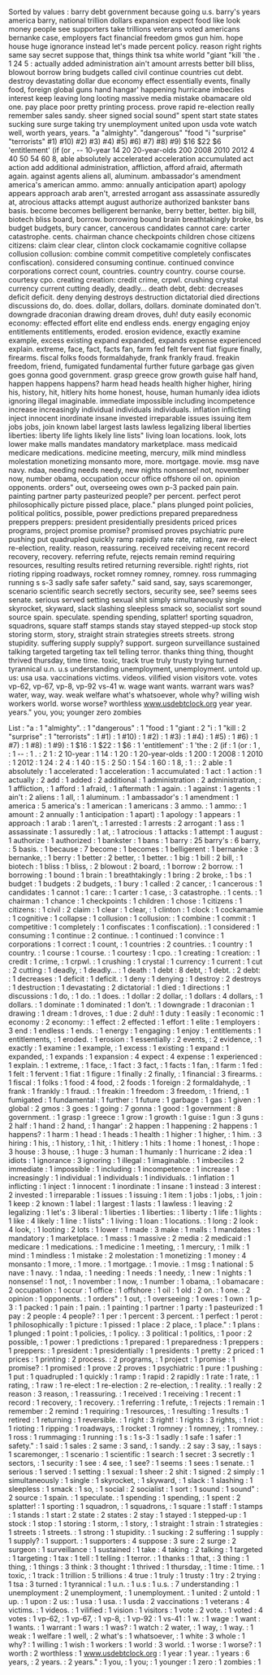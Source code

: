 Sorted by values :
barry debt government because going u.s. barry's years america barry, national trillion dollars expansion expect food like look money people see supporters take trillions veterans voted americans bernanke case, employers fact financial freedom gmos gun him. hope house huge ignorance instead let's made percent policy. reason right rights same say secret suppose that, things think tsa white world "giant "kill 'the . 1 24 5 : actually added administration ain't amount arrests better bill bliss, blowout borrow bring budgets called civil continue countries cut debt. destroy devastating dollar due economy effect essentially events, finally food, foreign global guns hand hangar' happening hurricane imbeciles interest keep leaving long looting massive media mistake obamacare old one. pay place poor pretty printing process. prove rapid re-election really remember sales sandy. sheer signed social sound" spent start state states sucking sure surge taking try unemployment united upon usda vote watch well, worth years, years. "a "almighty". "dangerous" "food "i "surprise" "terrorists" #1) #10) #2) #3) #4) #5) #6) #7) #8) #9) $16 $22 $6 'entitlement' (if (or , -- 10-year 14 20 20-year-olds 200 2008 2010 2012 4 40 50 54 60 8, able absolutely accelerated acceleration accumulated act action add additional administration, affliction, afford afraid, aftermath again. against agents aliens all, aluminum. ambassador's amendment america's american ammo. ammo: annually anticipation apart) apology appears approach arab aren't, arrested arrogant ass assassinate assuredly at, atrocious attacks attempt august authorize authorized bankster bans basis. become becomes belligerent bernanke, berry better, better. big bill, biotech bliss board, borrow. borrowing bound brain breathtakingly broke, bs budget budgets, bury cancer, cancerous candidates cannot care: carter catastrophe. cents. chairman chance checkpoints children chose citizens citizens: claim clear clear, clinton clock cockamamie cognitive collapse collusion collusion: combine commit competitive completely confiscates confiscation). considered consuming continue. continued convince corporations correct count, countries. country country. course course. courtesy cpo. creating creation: credit crime, crpwl. crushing crystal currency current cutting deadly, deadly... death debt, debt: decreases deficit deficit. deny denying destroys destruction dictatorial died directions discussions do, do. does. dollar, dollars, dollars. dominate dominated don't. downgrade draconian drawing dream droves, duh! duty easily economic economy: effected effort elite end endless ends. energy engaging enjoy entitlements entitlements, eroded. erosion evidence, exactly examine example, excess existing expand expanded, expands expense experienced explain. extreme, face, fact, facts fan, farm fed felt fervent fiat figure finally, firearms. fiscal folks foods formaldahyde, frank frankly fraud. freakin freedom, friend, fumigated fundamental further future garbage gas given goes gonna good government. grasp greece grow growth guise half hand, happen happens happens? harm head heads health higher higher, hiring his, history, hit, hitlery hits home honest, house, human humanly idea idiots ignoring illegal imaginable. immediate impossible including incompetence increase increasingly individual individuals individuals. inflation inflicting inject innocent inordinate insane invested irreparable issues issuing item jobs jobs, join known label largest lasts lawless legalizing liberal liberties liberties: liberty life lights likely line lists" living loan locations. look, lots lower make malls mandates mandatory marketplace. mass medicaid medicare medications. medicine meeting, mercury, milk mind mindless molestation monetizing monsanto more, more. mortgage. movie. msg nave navy. ndaa, needing needs needy, new nights nonsense! not, november now, number obama, occupation occur office offshore oil on. opinion opponents. orders" out, overseeing owes own p-3 packed pain pain. painting partner party pasteurized people? per percent. perfect perot philosophically picture pissed place, place." plans plunged point policies, political politics, possible, power predictions prepared preparedness preppers preppers: president presidentially presidents priced prices programs, project promise promise? promised proves psychiatric pure pushing put quadrupled quickly ramp rapidly rate rate, rating, raw re-elect re-election, reality. reason, reassuring. received receiving recent record recovery, recovery. referring refute, rejects remain remind requiring resources, resulting results retired returning reversible. right! rights, riot rioting ripping roadways, rocket romney romney, romney. ross rummaging running s s-3 sadly safe safer safety." said sand, say, says scaremonger, scenario scientific search secretly sectors, security see, see? seems sees senate. serious served setting sexual shit simply simultaneously single skyrocket, skyward, slack slashing sleepless smack so, socialist sort sound source spain. speculate. spending spending, splatter! sporting squadron, squadrons, square staff stamps stands stay stayed stepped-up stock stop storing storm, story, straight strain strategies streets streets. strong stupidity. suffering supply supply? support. surgeon surveillance sustained talking targeted targeting tax tell telling terror. thanks thing thing, thought thrived thursday, time time. toxic, track true truly trusty trying turned tyrannical u.n. u.s understanding unemployment, unemployment. untold up. us: usa usa. vaccinations victims. videos. vilified vision visitors vote. votes vp-62, vp-67, vp-8, vp-92 vs-41 w. wage want wants. warrant wars was? water, way, way. weak welfare what's whatsoever, whole why? willing wish workers world. worse worse? worthless www.usdebtclock.org year year. years." you, you; younger zero zombies 

List :
"a : 1
"almighty". : 1
"dangerous" : 1
"food : 1
"giant : 2
"i : 1
"kill : 2
"surprise" : 1
"terrorists" : 1
#1) : 1
#10) : 1
#2) : 1
#3) : 1
#4) : 1
#5) : 1
#6) : 1
#7) : 1
#8) : 1
#9) : 1
$16 : 1
$22 : 1
$6 : 1
'entitlement' : 1
'the : 2
(if : 1
(or : 1
, : 1
-- : 1
. : 2
1 : 2
10-year : 1
14 : 1
20 : 1
20-year-olds : 1
200 : 1
2008 : 1
2010 : 1
2012 : 1
24 : 2
4 : 1
40 : 1
5 : 2
50 : 1
54 : 1
60 : 1
8, : 1
: : 2
able : 1
absolutely : 1
accelerated : 1
acceleration : 1
accumulated : 1
act : 1
action : 1
actually : 2
add : 1
added : 2
additional : 1
administration : 2
administration, : 1
affliction, : 1
afford : 1
afraid, : 1
aftermath : 1
again. : 1
against : 1
agents : 1
ain't : 2
aliens : 1
all, : 1
aluminum. : 1
ambassador's : 1
amendment : 1
america : 5
america's : 1
american : 1
americans : 3
ammo. : 1
ammo: : 1
amount : 2
annually : 1
anticipation : 1
apart) : 1
apology : 1
appears : 1
approach : 1
arab : 1
aren't, : 1
arrested : 1
arrests : 2
arrogant : 1
ass : 1
assassinate : 1
assuredly : 1
at, : 1
atrocious : 1
attacks : 1
attempt : 1
august : 1
authorize : 1
authorized : 1
bankster : 1
bans : 1
barry : 25
barry's : 6
barry, : 5
basis. : 1
because : 7
become : 1
becomes : 1
belligerent : 1
bernanke : 3
bernanke, : 1
berry : 1
better : 2
better, : 1
better. : 1
big : 1
bill : 2
bill, : 1
biotech : 1
bliss : 1
bliss, : 2
blowout : 2
board, : 1
borrow : 2
borrow. : 1
borrowing : 1
bound : 1
brain : 1
breathtakingly : 1
bring : 2
broke, : 1
bs : 1
budget : 1
budgets : 2
budgets, : 1
bury : 1
called : 2
cancer, : 1
cancerous : 1
candidates : 1
cannot : 1
care: : 1
carter : 1
case, : 3
catastrophe. : 1
cents. : 1
chairman : 1
chance : 1
checkpoints : 1
children : 1
chose : 1
citizens : 1
citizens: : 1
civil : 2
claim : 1
clear : 1
clear, : 1
clinton : 1
clock : 1
cockamamie : 1
cognitive : 1
collapse : 1
collusion : 1
collusion: : 1
combine : 1
commit : 1
competitive : 1
completely : 1
confiscates : 1
confiscation). : 1
considered : 1
consuming : 1
continue : 2
continue. : 1
continued : 1
convince : 1
corporations : 1
correct : 1
count, : 1
countries : 2
countries. : 1
country : 1
country. : 1
course : 1
course. : 1
courtesy : 1
cpo. : 1
creating : 1
creation: : 1
credit : 1
crime, : 1
crpwl. : 1
crushing : 1
crystal : 1
currency : 1
current : 1
cut : 2
cutting : 1
deadly, : 1
deadly... : 1
death : 1
debt : 8
debt, : 1
debt. : 2
debt: : 1
decreases : 1
deficit : 1
deficit. : 1
deny : 1
denying : 1
destroy : 2
destroys : 1
destruction : 1
devastating : 2
dictatorial : 1
died : 1
directions : 1
discussions : 1
do, : 1
do. : 1
does. : 1
dollar : 2
dollar, : 1
dollars : 4
dollars, : 1
dollars. : 1
dominate : 1
dominated : 1
don't. : 1
downgrade : 1
draconian : 1
drawing : 1
dream : 1
droves, : 1
due : 2
duh! : 1
duty : 1
easily : 1
economic : 1
economy : 2
economy: : 1
effect : 2
effected : 1
effort : 1
elite : 1
employers : 3
end : 1
endless : 1
ends. : 1
energy : 1
engaging : 1
enjoy : 1
entitlements : 1
entitlements, : 1
eroded. : 1
erosion : 1
essentially : 2
events, : 2
evidence, : 1
exactly : 1
examine : 1
example, : 1
excess : 1
existing : 1
expand : 1
expanded, : 1
expands : 1
expansion : 4
expect : 4
expense : 1
experienced : 1
explain. : 1
extreme, : 1
face, : 1
fact : 3
fact, : 1
facts : 1
fan, : 1
farm : 1
fed : 1
felt : 1
fervent : 1
fiat : 1
figure : 1
finally : 2
finally, : 1
financial : 3
firearms. : 1
fiscal : 1
folks : 1
food : 4
food, : 2
foods : 1
foreign : 2
formaldahyde, : 1
frank : 1
frankly : 1
fraud. : 1
freakin : 1
freedom : 3
freedom, : 1
friend, : 1
fumigated : 1
fundamental : 1
further : 1
future : 1
garbage : 1
gas : 1
given : 1
global : 2
gmos : 3
goes : 1
going : 7
gonna : 1
good : 1
government : 8
government. : 1
grasp : 1
greece : 1
grow : 1
growth : 1
guise : 1
gun : 3
guns : 2
half : 1
hand : 2
hand, : 1
hangar' : 2
happen : 1
happening : 2
happens : 1
happens? : 1
harm : 1
head : 1
heads : 1
health : 1
higher : 1
higher, : 1
him. : 3
hiring : 1
his, : 1
history, : 1
hit, : 1
hitlery : 1
hits : 1
home : 1
honest, : 1
hope : 3
house : 3
house, : 1
huge : 3
human : 1
humanly : 1
hurricane : 2
idea : 1
idiots : 1
ignorance : 3
ignoring : 1
illegal : 1
imaginable. : 1
imbeciles : 2
immediate : 1
impossible : 1
including : 1
incompetence : 1
increase : 1
increasingly : 1
individual : 1
individuals : 1
individuals. : 1
inflation : 1
inflicting : 1
inject : 1
innocent : 1
inordinate : 1
insane : 1
instead : 3
interest : 2
invested : 1
irreparable : 1
issues : 1
issuing : 1
item : 1
jobs : 1
jobs, : 1
join : 1
keep : 2
known : 1
label : 1
largest : 1
lasts : 1
lawless : 1
leaving : 2
legalizing : 1
let's : 3
liberal : 1
liberties : 1
liberties: : 1
liberty : 1
life : 1
lights : 1
like : 4
likely : 1
line : 1
lists" : 1
living : 1
loan : 1
locations. : 1
long : 2
look : 4
look, : 1
looting : 2
lots : 1
lower : 1
made : 3
make : 1
malls : 1
mandates : 1
mandatory : 1
marketplace. : 1
mass : 1
massive : 2
media : 2
medicaid : 1
medicare : 1
medications. : 1
medicine : 1
meeting, : 1
mercury, : 1
milk : 1
mind : 1
mindless : 1
mistake : 2
molestation : 1
monetizing : 1
money : 4
monsanto : 1
more, : 1
more. : 1
mortgage. : 1
movie. : 1
msg : 1
national : 5
nave : 1
navy. : 1
ndaa, : 1
needing : 1
needs : 1
needy, : 1
new : 1
nights : 1
nonsense! : 1
not, : 1
november : 1
now, : 1
number : 1
obama, : 1
obamacare : 2
occupation : 1
occur : 1
office : 1
offshore : 1
oil : 1
old : 2
on. : 1
one. : 2
opinion : 1
opponents. : 1
orders" : 1
out, : 1
overseeing : 1
owes : 1
own : 1
p-3 : 1
packed : 1
pain : 1
pain. : 1
painting : 1
partner : 1
party : 1
pasteurized : 1
pay : 2
people : 4
people? : 1
per : 1
percent : 3
percent. : 1
perfect : 1
perot : 1
philosophically : 1
picture : 1
pissed : 1
place : 2
place, : 1
place." : 1
plans : 1
plunged : 1
point : 1
policies, : 1
policy. : 3
political : 1
politics, : 1
poor : 2
possible, : 1
power : 1
predictions : 1
prepared : 1
preparedness : 1
preppers : 1
preppers: : 1
president : 1
presidentially : 1
presidents : 1
pretty : 2
priced : 1
prices : 1
printing : 2
process. : 2
programs, : 1
project : 1
promise : 1
promise? : 1
promised : 1
prove : 2
proves : 1
psychiatric : 1
pure : 1
pushing : 1
put : 1
quadrupled : 1
quickly : 1
ramp : 1
rapid : 2
rapidly : 1
rate : 1
rate, : 1
rating, : 1
raw : 1
re-elect : 1
re-election : 2
re-election, : 1
reality. : 1
really : 2
reason : 3
reason, : 1
reassuring. : 1
received : 1
receiving : 1
recent : 1
record : 1
recovery, : 1
recovery. : 1
referring : 1
refute, : 1
rejects : 1
remain : 1
remember : 2
remind : 1
requiring : 1
resources, : 1
resulting : 1
results : 1
retired : 1
returning : 1
reversible. : 1
right : 3
right! : 1
rights : 3
rights, : 1
riot : 1
rioting : 1
ripping : 1
roadways, : 1
rocket : 1
romney : 1
romney, : 1
romney. : 1
ross : 1
rummaging : 1
running : 1
s : 1
s-3 : 1
sadly : 1
safe : 1
safer : 1
safety." : 1
said : 1
sales : 2
same : 3
sand, : 1
sandy. : 2
say : 3
say, : 1
says : 1
scaremonger, : 1
scenario : 1
scientific : 1
search : 1
secret : 3
secretly : 1
sectors, : 1
security : 1
see : 4
see, : 1
see? : 1
seems : 1
sees : 1
senate. : 1
serious : 1
served : 1
setting : 1
sexual : 1
sheer : 2
shit : 1
signed : 2
simply : 1
simultaneously : 1
single : 1
skyrocket, : 1
skyward, : 1
slack : 1
slashing : 1
sleepless : 1
smack : 1
so, : 1
social : 2
socialist : 1
sort : 1
sound : 1
sound" : 2
source : 1
spain. : 1
speculate. : 1
spending : 1
spending, : 1
spent : 2
splatter! : 1
sporting : 1
squadron, : 1
squadrons, : 1
square : 1
staff : 1
stamps : 1
stands : 1
start : 2
state : 2
states : 2
stay : 1
stayed : 1
stepped-up : 1
stock : 1
stop : 1
storing : 1
storm, : 1
story, : 1
straight : 1
strain : 1
strategies : 1
streets : 1
streets. : 1
strong : 1
stupidity. : 1
sucking : 2
suffering : 1
supply : 1
supply? : 1
support. : 1
supporters : 4
suppose : 3
sure : 2
surge : 2
surgeon : 1
surveillance : 1
sustained : 1
take : 4
taking : 2
talking : 1
targeted : 1
targeting : 1
tax : 1
tell : 1
telling : 1
terror. : 1
thanks : 1
that, : 3
thing : 1
thing, : 1
things : 3
think : 3
thought : 1
thrived : 1
thursday, : 1
time : 1
time. : 1
toxic, : 1
track : 1
trillion : 5
trillions : 4
true : 1
truly : 1
trusty : 1
try : 2
trying : 1
tsa : 3
turned : 1
tyrannical : 1
u.n. : 1
u.s : 1
u.s. : 7
understanding : 1
unemployment : 2
unemployment, : 1
unemployment. : 1
united : 2
untold : 1
up. : 1
upon : 2
us: : 1
usa : 1
usa. : 1
usda : 2
vaccinations : 1
veterans : 4
victims. : 1
videos. : 1
vilified : 1
vision : 1
visitors : 1
vote : 2
vote. : 1
voted : 4
votes : 1
vp-62, : 1
vp-67, : 1
vp-8, : 1
vp-92 : 1
vs-41 : 1
w. : 1
wage : 1
want : 1
wants. : 1
warrant : 1
wars : 1
was? : 1
watch : 2
water, : 1
way, : 1
way. : 1
weak : 1
welfare : 1
well, : 2
what's : 1
whatsoever, : 1
white : 3
whole : 1
why? : 1
willing : 1
wish : 1
workers : 1
world : 3
world. : 1
worse : 1
worse? : 1
worth : 2
worthless : 1
www.usdebtclock.org : 1
year : 1
year. : 1
years : 6
years, : 2
years. : 2
years." : 1
you, : 1
you; : 1
younger : 1
zero : 1
zombies : 1

